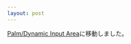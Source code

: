 ```yaml
---
layout: post
---
```

<p><a href="/?page=Palm%2FDynamic+Input+Area" class="wikipage">Palm/Dynamic Input Area</a>に移動しました。</p>

